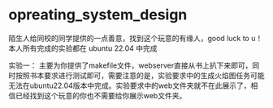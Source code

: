 # opreating_system_design
陌生人给同校的同学提供的一点善意，找到这个玩意的有缘人，good luck to u！
本人所有完成的实验都在 ubuntu 22.04 中完成

实验一：
主要为你提供了makefile文件，webserver直接从书上扒下来即可，同时按照书本要求进行测试即可，需要注意的是，实验要求中的生成火焰图任务可能无法在ubuntu22.04版本中完成。实验要求中的web文件夹就不在此展示了，相信已经找到这个玩意的你也不需要给你展示web文件夹。
